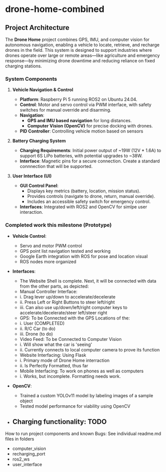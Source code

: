 # drone-home-combined
## Project Architecture

The **Drone Home** project combines GPS, IMU, and computer vision for autonomous navigation, enabling a vehicle to locate, retrieve, and recharge drones in the field. This system is designed to support industries where drones operate over large or remote areas—like agriculture and emergency response—by minimizing drone downtime and reducing reliance on fixed charging stations.

### System Components

1. **Vehicle Navigation & Control**
   - **Platform**: Raspberry Pi 5 running ROS2 on Ubuntu 24.04.
   - **Control**: Motor and servo control via PWM interface, with safety switches for manual override and disarming.
   - **Navigation**:
     - **GPS and IMU based navigation** for long distances.
     - **Computer Vision (OpenCV)** for precise docking with drones.
   - **PID Controller**: Controlling vehicle motion based on sensors

2. **Battery Charging System**
   - **Charging Requirements**: Initial power output of ~19W (12V * 1.6A) to support 6S LiPo batteries, with potential upgrades to ~38W.
   - **Interface**: Magnetic pins for a secure connection. Create a standard connnection that will be supported.

3. **User Interface (UI)**
   - **GUI Control Panel**:
     - Displays key metrics (battery, location, mission status).
     - Provides controls (navigate to drone, return, manual override).
     - Includes an accessible safety switch for emergency control.
   - **Interfaces**: Integrated with ROS2 and OpenCV for simlpe user interaction.

### Completed work this milestone (Prototype)
- **Vehicle Control**:
     - Servo and motor PWM control
     - GPS point list navigation tested and working
     - Google Earth integration with ROS for pose and location visual
     - ROS nodes more organized
- **Interfaces**:
     - The Website Shell is complete. Next, it will be connected with data from the other parts, as depicted:
     - Manual Controller Interface:
     -    i. Drag lever up/down to accelerate/decelerate
     -    ii. Press Left or Right Buttons to steer left/right
     -    iii. Can also use up/down/left/right computer keys to accelerate/decelerate/steer left/steer right
     - GPS: To be Connected with the GPS Locations of the:
     -    i. User (COMPLETED)
     -    ii. R/C Car (to do)
     -    iii. Drone (to do)
     - Video Feed: To be Connected to Computer Vision
     -    i. Will show what the car is 'seeing'
     -    ii. Currently connects to local computer camera to prove its function
     - Website Interfacing: Using Flask
     -    i. Primary mode of Drone Home interraction
     -    ii. Is Perfectly Formatted, thus far
     - Mobile Interfacing: To work on phones as well as computers
     -    i. Works, but incomplete. Formatting needs work.
       
- **OpenCV**:
     - Trained a custom YOLOv11 model by labeling images of a sample object
     - Tested model performance for viability using OpenCV
- **Charging functionality**: TODO
     - 

How to run project components and known Bugs:
See individual readme.md files in folders
- computer_vision
- recharging_port
- ros2_ws
- user_interface

